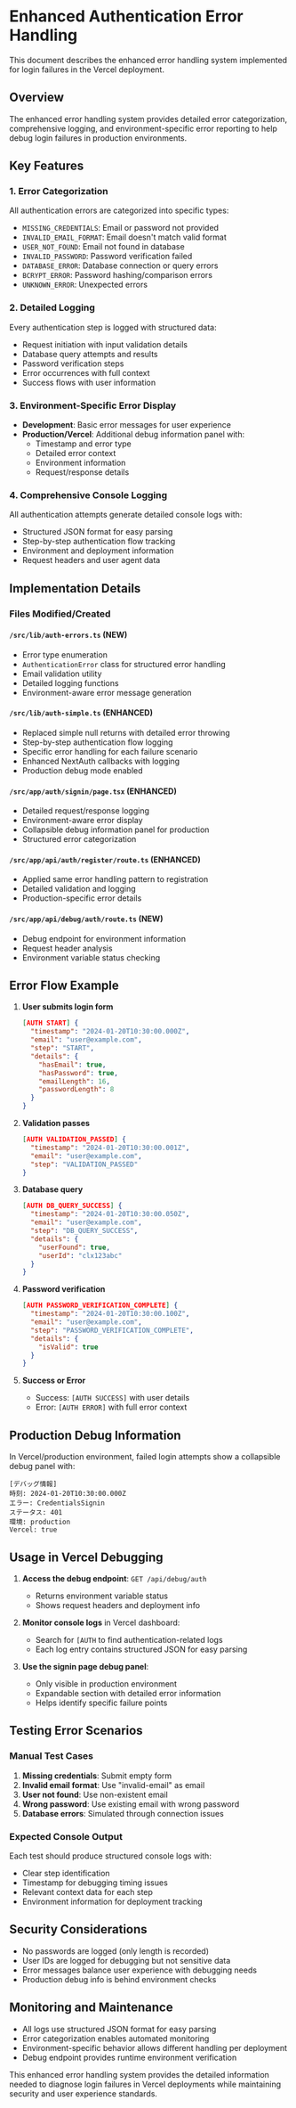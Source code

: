 # Enhanced Authentication Error Handling

This document describes the enhanced error handling system implemented for login failures in the Vercel deployment.

## Overview

The enhanced error handling system provides detailed error categorization, comprehensive logging, and environment-specific error reporting to help debug login failures in production environments.

## Key Features

### 1. Error Categorization
All authentication errors are categorized into specific types:
- `MISSING_CREDENTIALS`: Email or password not provided
- `INVALID_EMAIL_FORMAT`: Email doesn't match valid format
- `USER_NOT_FOUND`: Email not found in database
- `INVALID_PASSWORD`: Password verification failed
- `DATABASE_ERROR`: Database connection or query errors
- `BCRYPT_ERROR`: Password hashing/comparison errors
- `UNKNOWN_ERROR`: Unexpected errors

### 2. Detailed Logging
Every authentication step is logged with structured data:
- Request initiation with input validation details
- Database query attempts and results
- Password verification steps
- Error occurrences with full context
- Success flows with user information

### 3. Environment-Specific Error Display
- **Development**: Basic error messages for user experience
- **Production/Vercel**: Additional debug information panel with:
  - Timestamp and error type
  - Detailed error context
  - Environment information
  - Request/response details

### 4. Comprehensive Console Logging
All authentication attempts generate detailed console logs with:
- Structured JSON format for easy parsing
- Step-by-step authentication flow tracking
- Environment and deployment information
- Request headers and user agent data

## Implementation Details

### Files Modified/Created

#### `/src/lib/auth-errors.ts` (NEW)
- Error type enumeration
- `AuthenticationError` class for structured error handling
- Email validation utility
- Detailed logging functions
- Environment-aware error message generation

#### `/src/lib/auth-simple.ts` (ENHANCED)
- Replaced simple null returns with detailed error throwing
- Step-by-step authentication flow logging
- Specific error handling for each failure scenario
- Enhanced NextAuth callbacks with logging
- Production debug mode enabled

#### `/src/app/auth/signin/page.tsx` (ENHANCED)
- Detailed request/response logging
- Environment-aware error display
- Collapsible debug information panel for production
- Structured error categorization

#### `/src/app/api/auth/register/route.ts` (ENHANCED)
- Applied same error handling pattern to registration
- Detailed validation and logging
- Production-specific error details

#### `/src/app/api/debug/auth/route.ts` (NEW)
- Debug endpoint for environment information
- Request header analysis
- Environment variable status checking

## Error Flow Example

1. **User submits login form**
   ```json
   [AUTH START] {
     "timestamp": "2024-01-20T10:30:00.000Z",
     "email": "user@example.com",
     "step": "START",
     "details": {
       "hasEmail": true,
       "hasPassword": true,
       "emailLength": 16,
       "passwordLength": 8
     }
   }
   ```

2. **Validation passes**
   ```json
   [AUTH VALIDATION_PASSED] {
     "timestamp": "2024-01-20T10:30:00.001Z",
     "email": "user@example.com",
     "step": "VALIDATION_PASSED"
   }
   ```

3. **Database query**
   ```json
   [AUTH DB_QUERY_SUCCESS] {
     "timestamp": "2024-01-20T10:30:00.050Z",
     "email": "user@example.com",
     "step": "DB_QUERY_SUCCESS",
     "details": {
       "userFound": true,
       "userId": "clx123abc"
     }
   }
   ```

4. **Password verification**
   ```json
   [AUTH PASSWORD_VERIFICATION_COMPLETE] {
     "timestamp": "2024-01-20T10:30:00.100Z",
     "email": "user@example.com",
     "step": "PASSWORD_VERIFICATION_COMPLETE",
     "details": {
       "isValid": true
     }
   }
   ```

5. **Success or Error**
   - Success: `[AUTH SUCCESS]` with user details
   - Error: `[AUTH ERROR]` with full error context

## Production Debug Information

In Vercel/production environment, failed login attempts show a collapsible debug panel with:

```
[デバッグ情報]
時刻: 2024-01-20T10:30:00.000Z
エラー: CredentialsSignin
ステータス: 401
環境: production
Vercel: true
```

## Usage in Vercel Debugging

1. **Access the debug endpoint**: `GET /api/debug/auth`
   - Returns environment variable status
   - Shows request headers and deployment info

2. **Monitor console logs** in Vercel dashboard:
   - Search for `[AUTH` to find authentication-related logs
   - Each log entry contains structured JSON for easy parsing

3. **Use the signin page debug panel**:
   - Only visible in production environment
   - Expandable section with detailed error information
   - Helps identify specific failure points

## Testing Error Scenarios

### Manual Test Cases
1. **Missing credentials**: Submit empty form
2. **Invalid email format**: Use "invalid-email" as email
3. **User not found**: Use non-existent email
4. **Wrong password**: Use existing email with wrong password
5. **Database errors**: Simulated through connection issues

### Expected Console Output
Each test should produce structured console logs with:
- Clear step identification
- Timestamp for debugging timing issues
- Relevant context data for each step
- Environment information for deployment tracking

## Security Considerations

- No passwords are logged (only length is recorded)
- User IDs are logged for debugging but not sensitive data
- Error messages balance user experience with debugging needs
- Production debug info is behind environment checks

## Monitoring and Maintenance

- All logs use structured JSON format for easy parsing
- Error categorization enables automated monitoring
- Environment-specific behavior allows different handling per deployment
- Debug endpoint provides runtime environment verification

This enhanced error handling system provides the detailed information needed to diagnose login failures in Vercel deployments while maintaining security and user experience standards.